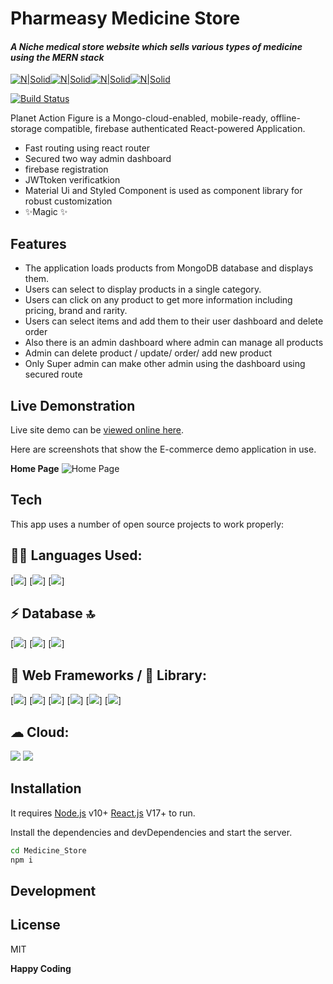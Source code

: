 # Pharmeasy Medicine Store

#### _A Niche medical store website which sells various types of medicine using the MERN stack_

[![N|Solid](https://img.shields.io/badge/MongoDB-4EA94B?style=for-the-badge&logo=mongodb&logoColor=white)](https://reactjs.org/)[![N|Solid](https://img.shields.io/badge/Express.js-000000?style=for-the-badge&logo=express&logoColor=white)](https://reactjs.org/)[![N|Solid](https://img.shields.io/badge/React-20232A?style=for-the-badge&logo=react&logoColor=61DAFB)](https://reactjs.org/)[![N|Solid](https://img.shields.io/badge/Node.js-339933?style=for-the-badge&logo=nodedotjs&logoColor=white)](https://reactjs.org/)

[![Build Status](https://travis-ci.org/joemccann/dillinger.svg?branch=master)](https://planet-action-figures.web.app/)

Planet Action Figure is a Mongo-cloud-enabled, mobile-ready, offline-storage compatible, firebase authenticated
React-powered Application.

- Fast routing using react router
- Secured two way admin dashboard
- firebase registration
- JWTtoken verificatkion
- Material Ui and Styled Component is used as component library for robust customization
- ✨Magic ✨

## Features

- The application loads products from MongoDB database and displays them.
- Users can select to display products in a single category.
- Users can click on any product to get more information including pricing, brand and rarity.
- Users can select items and add them to their user dashboard and delete order
- Also there is an admin dashboard where admin can manage all products
- Admin can delete product / update/ order/ add new product
- Only Super admin can make other admin using the dashboard using secured route

## Live Demonstration

Live site demo can be [viewed online here](https://pharmeasy-medicine-store.web.app/).

Here are screenshots that show the E-commerce demo application in use.

**Home Page**
![Home Page](https://i.ibb.co/CHb6YxR/pharmeasy-medicine-store-web-app-2022-10-12-21-37-39.png)

## Tech

This app uses a number of open source projects to work properly:

## 👩‍💻 Languages Used:

[<img src="https://img.shields.io/badge/HTML5-E34F26?style=for-the-badge&logo=html5&logoColor=white"/>]
[<img src="https://img.shields.io/badge/CSS3-1572B6?style=for-the-badge&logo=css3&logoColor=white"/>]
[<img src="https://img.shields.io/badge/JavaScript-323330?style=for-the-badge&logo=javascript&logoColor=F7DF1"/>]

## ⚡ Database 🔝

[<img src="https://img.shields.io/badge/MongoDB-4EA94B?style=for-the-badge&logo=mongodb&logoColor=white"/>]
[<img src="https://img.shields.io/badge/Node.js-339933?style=for-the-badge&logo=nodedotjs&logoColor=white" />]
[<img src="https://img.shields.io/badge/Express.js-000000?style=for-the-badge&logo=express&logoColor=white"/>]

## 🚀 Web Frameworks / 📱 Library:

[<img src="https://img.shields.io/badge/React-20232A?style=for-the-badge&logo=react&logoColor=61DAFB" />]
[<img src="https://img.shields.io/badge/Material--UI-0081CB?style=for-the-badge&logo=material-ui&logoColor=white" />]
[<img src="https://img.shields.io/badge/styled--components-DB7093?style=for-the-badge&logo=styled-components&logoColor=white" />]
[<img src="https://img.shields.io/badge/React_Router-CA4245?style=for-the-badge&logo=react-router&logoColor=white" />]
[<img src="https://img.shields.io/badge/json%20web%20tokens-323330?style=for-the-badge&logo=json-web-tokens&logoColor=pink" />]
[<img src="https://img.shields.io/badge/npm-CB3837?style=for-the-badge&logo=npm&logoColor=white"/>]

## ☁ Cloud:

<img src="https://img.shields.io/badge/firebase-ffca28?style=for-the-badge&logo=firebase&logoColor=black" />
<img src="https://img.shields.io/badge/Heroku-430098?style=for-the-badge&logo=heroku&logoColor=white" />

## Installation

It requires [Node.js](https://nodejs.org/) v10+ [React.js](https://reactjs.org/) V17+ to run.

Install the dependencies and devDependencies and start the server.

```sh
cd Medicine_Store
npm i
```

## Development

## License

MIT

**Happy Coding**
